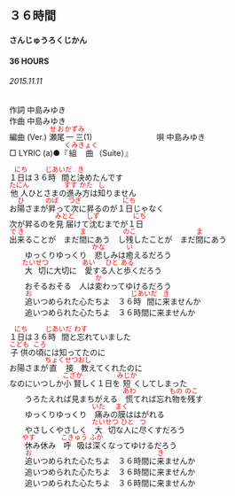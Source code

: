 <style type="text/css">
	ruby{
	    ruby-position: over;
	}
	ruby > rt{font-size: 12px;color:red;}
	p{font:16px;font-size: '楷体'}
</style>
## ３６時間
#### さんじゅうろくじかん
#### 36 HOURS
###### 2015.11.11


作詞     中島みゆき　　　　　   
作曲      中島みゆき  　　　   
編曲 (Ver.) <ruby><rb>瀬尾</rb><rp>(</rp><rt>せお</rt><rp>)</rp></ruby><ruby><rb>一三</rb><rp>(</rp><rt>かずみ</rt><rp>)</rp></ruby>(1)　　　　　　　　
唄  中島みゆき        
□ LYRIC (a)●『<ruby><rb>組曲</rb><rp>(</rp><rt>くみきょく</rt><rp>)</rp></ruby>（Suite）』   
   
１<ruby><rb>日</rb><rp>(</rp><rt>にち</rt><rp>)</rp></ruby>は３６<ruby><rb>時間</rb><rp>(</rp><rt>じあいだ</rt><rp>)</rp></ruby>と<ruby><rb>決</rb><rp>(</rp><rt>き</rt><rp>)</rp></ruby>めたんです   
<ruby><rb>他人</rb><rp>(</rp><rt>たにん</rt><rp>)</rp></ruby></rb><rp>(</rp><rt>ひと</rt><rp>)</rp></ruby>さまの<ruby><rb>進</rb><rp>(</rp><rt>すす</rt><rp>)</rp></ruby>み<ruby><rb>方</rb><rp>(</rp><rt>かた</rt><rp>)</rp></ruby>は<ruby><rb>知</rb><rp>(</rp><rt>し</rt><rp>)</rp></ruby>りません   
お<ruby><rb>陽</rb><rp>(</rp><rt>ひ</rt><rp>)</rp></ruby>さまが<ruby><rb>昇</rb><rp>(</rp><rt>のぼ</rt><rp>)</rp></ruby>って<ruby><rb>次</rb><rp>(</rp><rt>つぎ</rt><rp>)</rp></ruby>に昇るのが１<ruby><rb>日</rb><rp>(</rp><rt>にち</rt><rp>)</rp></ruby>じゃなく   
次が昇るのを<ruby><rb>見届</rb><rp>(</rp><rt>みとど</rt><rp>)</rp></ruby>けて<ruby><rb>沈</rb><rp>(</rp><rt>しず</rt><rp>)</rp></ruby>むまでが１<ruby><rb>日</rb><rp>(</rp><rt>にち</rt><rp>)</rp></ruby>   
<ruby><rb>出来</rb><rp>(</rp><rt>でき</rt><rp>)</rp></ruby>ることが　まだ<ruby><rb>間</rb><rp>(</rp><rt>ま</rt><rp>)</rp></ruby>にあう　し<ruby><rb>残</rb><rp>(</rp><rt>のこ</rt><rp>)</rp></ruby>したことが　まだ<ruby><rb>間</rb><rp>(</rp><rt>ま</rt><rp>)</rp></ruby>にあう   
　　ゆっくりゆっくり　<ruby><rb>悲</rb><rp>(</rp><rt>かな</rt><rp>)</rp></ruby>しみは<ruby><rb>癒</rb><rp>(</rp><rt>い</rt><rp>)</rp></ruby>えるだろう   
　　<ruby><rb>大切</rb><rp>(</rp><rt>たいせつ</rt><rp>)</rp></ruby>に大切に　<ruby><rb>愛</rb><rp>(</rp><rt>あい</rt><rp>)</rp></ruby>する<ruby><rb>人</rb><rp>(</rp><rt>ひと</rt><rp>)</rp></ruby>と<ruby><rb>歩</rb><rp>(</rp><rt>ある</rt><rp>)</rp></ruby>くだろう   
　　おそるおそる　人は<ruby><rb>変</rb><rp>(</rp><rt>か</rt><rp>)</rp></ruby>わってゆけるだろう   
　　<ruby><rb>追</rb><rp>(</rp><rt>お</rt><rp>)</rp></ruby>いつめられた心たちよ　３６<ruby><rb>時間</rb><rp>(</rp><rt>じあいだ</rt><rp>)</rp></ruby>に<ruby><rb>来</rb><rp>(</rp><rt>き</rt><rp>)</rp></ruby>ませんか   
　　追いつめられた心たちよ　３６時間に来ませんか   
   
１<ruby><rb>日</rb><rp>(</rp><rt>にち</rt><rp>)</rp></ruby>は３６<ruby><rb>時間</rb><rp>(</rp><rt>じあいだ</rt><rp>)</rp></ruby>と<ruby><rb>忘</rb><rp>(</rp><rt>わす</rt><rp>)</rp></ruby>れていました   
<ruby><rb>子供</rb><rp>(</rp><rt>こども</rt><rp>)</rp></ruby>の<ruby><rb>頃</rb><rp>(</rp><rt>ころ</rt><rp>)</rp></ruby>には知ってたのに   
お陽さまが<ruby><rb>直接</rb><rp>(</rp><rt>ちょくせつ</rt><rp>)</rp></ruby><ruby><rb>教</rb><rp>(</rp><rt>おし</rt><rp>)</rp></ruby>えてくれたのに   
なのにいつしか<ruby><rb>小賢</rb><rp>(</rp><rt>こざか</rt><rp>)</rp></ruby>しく１日を<ruby><rb>短</rb><rp>(</rp><rt>みじか</rt><rp>)</rp></ruby>くしてしまった   
　　うろたえれば見まちがえる　<ruby><rb>慌</rb><rp>(</rp><rt>あわ</rt><rp>)</rp></ruby>てれば忘れ<ruby><rb>物</rb><rp>(</rp><rt>もの</rt><rp>)</rp></ruby>を<ruby><rb>残</rb><rp>(</rp><rt>のこ</rt><rp>)</rp></ruby>す   
　　ゆっくりゆっくり　<ruby><rb>痛</rb><rp>(</rp><rt>いた</rt><rp>)</rp></ruby>みの<ruby><rb>膜</rb><rp>(</rp><rt>まく</rt><rp>)</rp></ruby>ははがれる   
　　やさしくやさしく　<ruby><rb>大切</rb><rp>(</rp><rt>たいせつ</rt><rp>)</rp></ruby>な<ruby><rb>人</rb><rp>(</rp><rt>ひと</rt><rp>)</rp></ruby>に<ruby><rb>尽</rb><rp>(</rp><rt>つ</rt><rp>)</rp></ruby>くすだろう   
　　<ruby><rb>休</rb><rp>(</rp><rt>やす</rt><rp>)</rp></ruby>み休み　<ruby><rb>呼吸</rb><rp>(</rp><rt>こきゅう</rt><rp>)</rp></ruby>は<ruby><rb>深</rb><rp>(</rp><rt>ふか</rt><rp>)</rp></ruby>くなってゆけるだろう   
　　<ruby><rb>追</rb><rp>(</rp><rt>お</rt><rp>)</rp></ruby>いつめられた心たちよ　３６時間に<ruby><rb>来</rb><rp>(</rp><rt>き</rt><rp>)</rp></ruby>ませんか   
　　追いつめられた心たちよ　３６時間に来ませんか   
　　追いつめられた心たちよ　３６時間に来ませんか   